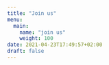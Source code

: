 ```yaml
---
title: "Join us"
menu:
  main:
    name: "join us"
    weight: 100
date: 2021-04-23T17:49:57+02:00
draft: false
---
```


